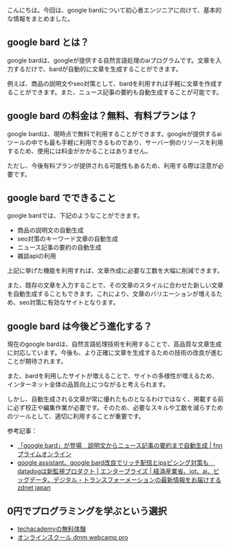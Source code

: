 <!--
title:   【基礎】google bardとは？無料でどこまでつかえるのか？
tags:    Bard,Google,無料
id:      e0e929589fc8197b13c9
private: false
-->


こんにちは。今回は、google bardについて初心者エンジニアに向けて、基本的な情報をまとめました。

## google bard とは？

google bardは、googleが提供する自然言語処理のaiプログラムです。文章を入力するだけで、bardが自動的に文章を生成することができます。

例えば、商品の説明文やseo対策として、bardを利用すれば手軽に文章を作成することができます。また、ニュース記事の要約も自動生成することが可能です。

## google bard の料金は？無料、有料プランは？

google bardは、現時点で無料で利用することができます。googleが提供するaiツールの中でも最も手軽に利用できるものであり、サーバー側のリソースを利用するため、使用には料金がかかることはありません。

ただし、今後有料プランが提供される可能性もあるため、利用する際は注意が必要です。

## google bard でできること

google bardでは、下記のようなことができます。

- 商品の説明文の自動生成
- seo対策のキーワード文章の自動生成
- ニュース記事の要約の自動生成
- 雑談apiの利用

上記に挙げた機能を利用すれば、文章作成に必要な工数を大幅に削減できます。

また、既存の文章を入力することで、その文章のスタイルに合わせた新しい文章を自動生成することもできます。これにより、文章のバリエーションが増えるため、seo対策に有効なサイトとなります。

## google bard は今後どう進化する？

現在のgoogle bardは、自然言語処理技術を利用することで、高品質な文章生成に対応しています。今後も、より正確に文章を生成するための技術の改良が進むことが期待されます。

また、bardを利用したサイトが増えることで、サイトの多様性が増えるため、インターネット全体の品質向上につながると考えられます。

しかし、自動生成される文章が常に優れたものとなるわけではなく、掲載する前に必ず校正や編集作業が必要です。そのため、必要なスキルや工数を減らすためのツールとして、適切に利用することが重要です。

参考記事：
- [「google bard」が登場　説明文からニュース記事の要約まで自動生成 | fnnプライムオンライン](https://www.fnn.jp/posts/00478584hdk)
- [google assistant、google bard改良でリッチ配信とipsピシング対策も　datadogは新監視プロダクト | エンタープライズ | 経済産業省、iot、ai、ビッグデータ、デジタル・トランスフォーメーションの最新情報をお届けするzdnet japan](https://japan.zdnet.com/article/35171123/)

## 0円でプログラミングを学ぶという選択
- [techacademyの無料体験](//af.moshimo.com/af/c/click?a_id=2612475&amp;p_id=1555&amp;pc_id=2816&amp;pl_id=22706&amp;url=https%3a%2f%2ftechacademy.jp%2fhtmlcss-trial%3futm_source%3dmoshimo%26utm_medium%3daffiliate%26utm_campaign%3dtextad)
- [オンラインスクール dmm webcamp pro](//af.moshimo.com/af/c/click?a_id=2612482&amp;p_id=1363&amp;pc_id=2297&amp;pl_id=39999&amp;guid=on)
